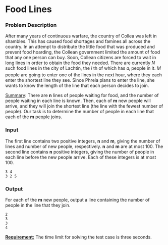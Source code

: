 # Food Lines

### Problem Description

After many years of continuous warfare, the country of Collea was left in shambles. This has caused food shortages and famines all across the country. In an attempt to distribute the little food that was produced and prevent food hoarding, the Collean government limited the amount of food that any one person can buy. Soon, Collean citizens are forced to wait in long lines in order to obtain the food they needed. There are currently *N* such food lines in the city of Lachtin, the *i* th of which has *a<sub>i</sub>* people in it. *M* people are going to enter one of the lines in the next hour, where they each enter the shortest line they see. Since Phreia plans to enter the line, she wants to know the length of the line that each person decides to join.

<u>Summary</u>: There are **n** lines of people waiting for food, and the number of people waiting in each line is known. Then, each of **m** new people will arrive, and they will join the shortest line (the line with the fewest number of people). Our task is to determine the number of people in each line that each of the **m** people joins.

### Input

The first line contains two positive integers, **n** and **m**, giving the number of lines and number of new people, respectively. **n** and **m** are at most 100. The second line contains **n** positive integers, giving the number of people in each line before the new people arrive. Each of these integers is at most 100.

    3 4
    3 2 5

### Output

For each of the **m** new people, output a line containing the number of people in the line that they join.

    2
    3
    3
    4

<ins>**Requirement:**</ins> The time limit for solving the test case is three seconds.